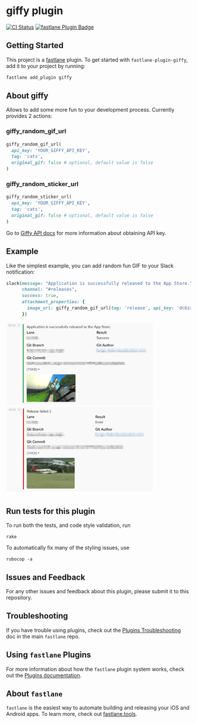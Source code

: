# giffy plugin

[![CI Status](http://img.shields.io/travis/SiarheiFedartsou/fastlane-plugin-giffy.svg?style=flat)](https://travis-ci.org/SiarheiFedartsou/fastlane-plugin-giffy)
[![fastlane Plugin Badge](https://rawcdn.githack.com/fastlane/fastlane/master/fastlane/assets/plugin-badge.svg)](https://rubygems.org/gems/fastlane-plugin-giffy)

## Getting Started

This project is a [fastlane](https://github.com/fastlane/fastlane) plugin. To get started with `fastlane-plugin-giffy`, add it to your project by running:

```bash
fastlane add_plugin giffy
```

## About giffy

Allows to add some more fun to your development process. Currently provides 2 actions:

### giffy_random_gif_url

```ruby
giffy_random_gif_url(
  api_key: 'YOUR_GIFFY_API_KEY',
  tag: 'cats',
  original_gif: false # optional, default value is false
)
```
### giffy_random_sticker_url

```ruby
giffy_random_sticker_url(
  api_key: 'YOUR_GIFFY_API_KEY',
  tag: 'cats',
  original_gif: false # optional, default value is false
)
```

Go to [Giffy API docs](https://github.com/Giphy/GiphyAPI) for more information about obtaining API key.

## Example

Like the simplest example, you can add random fun GIF to your Slack notification:

```ruby
slack(message: "Application is successfully released to the App Store.",
      channel: "#releases",
      success: true,
      attachment_properties: {
        image_url: giffy_random_gif_url(tag: 'release', api_key: 'dc6zaTOxFJmzC')
      })
```
<img src="./screenshots/success.png" width="400">
<img src="./screenshots/failure.png" width="400">

## Run tests for this plugin

To run both the tests, and code style validation, run

```
rake
```

To automatically fix many of the styling issues, use
```
rubocop -a
```

## Issues and Feedback

For any other issues and feedback about this plugin, please submit it to this repository.

## Troubleshooting

If you have trouble using plugins, check out the [Plugins Troubleshooting](https://github.com/fastlane/fastlane/blob/master/fastlane/docs/PluginsTroubleshooting.md) doc in the main `fastlane` repo.

## Using `fastlane` Plugins

For more information about how the `fastlane` plugin system works, check out the [Plugins documentation](https://github.com/fastlane/fastlane/blob/master/fastlane/docs/Plugins.md).

## About `fastlane`

`fastlane` is the easiest way to automate building and releasing your iOS and Android apps. To learn more, check out [fastlane.tools](https://fastlane.tools).
